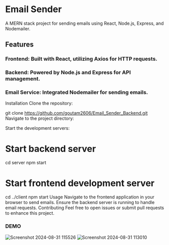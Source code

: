 # Email Sender
A MERN stack project for sending emails using React, Node.js, Express, and Nodemailer.

## Features
### Frontend: Built with React, utilizing Axios for HTTP requests.
### Backend: Powered by Node.js and Express for API management.
### Email Service: Integrated Nodemailer for sending emails.
Installation
Clone the repository:

git clone https://github.com/goutam2606/Email_Sender_Backend.git
Navigate to the project directory:

Start the development servers:

# Start backend server
cd server
npm start

# Start frontend development server
cd ../client
npm start
Usage
Navigate to the frontend application in your browser to send emails.
Ensure the backend server is running to handle email requests.
Contributing
Feel free to open issues or submit pull requests to enhance this project.

### DEMO
![Screenshot 2024-08-31 115526](https://github.com/user-attachments/assets/9938b3f9-8570-40ba-8725-7b1208d31716)
![Screenshot 2024-08-31 113010](https://github.com/user-attachments/assets/96cf3069-1dda-4251-811f-a8c1b10d5552)
